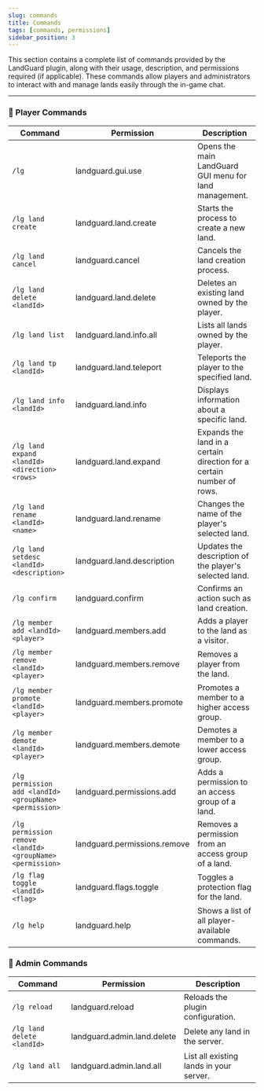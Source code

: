 ```yaml
---
slug: commands
title: Commands
tags: [commands, permissions]
sidebar_position: 3
---
```


This section contains a complete list of commands provided by the LandGuard plugin, along with their usage, description, and permissions required (if applicable). These commands allow players and administrators to interact with and manage lands easily through the in-game chat.

---

### 📜 Player Commands

| Command                                        | Permission                      | Description                                                             |
|------------------------------------------------|---------------------------------|-------------------------------------------------------------------------|
| `/lg`                                          | landguard.gui.use               | Opens the main LandGuard GUI menu for land management.                  |
| `/lg land create`                              | landguard.land.create           | Starts the process to create a new land.                                |
| `/lg land cancel`                              | landguard.cancel                | Cancels the land creation process.                                      |
| `/lg land delete <landId>`                     | landguard.land.delete           | Deletes an existing land owned by the player.                           |
| `/lg land list`                                | landguard.land.info.all         | Lists all lands owned by the player.                                    |
| `/lg land tp <landId>`                         | landguard.land.teleport         | Teleports the player to the specified land.                             |
| `/lg land info <landId>`                       | landguard.land.info             | Displays information about a specific land.                             |
| `/lg land expand <landId> <direction> <rows>`  | landguard.land.expand           | Expands the land in a certain direction for a certain number of rows.   |
| `/lg land rename <landId> <name>`              | landguard.land.rename           | Changes the name of the player's selected land.                         |
| `/lg land setdesc <landId> <description>`      | landguard.land.description      | Updates the description of the player's selected land.                  |
| `/lg confirm`                                  | landguard.confirm               | Confirms an action such as land creation.                               |
| `/lg member add <landId> <player>`             | landguard.members.add           | Adds a player to the land as a visitor.                                 |
| `/lg member remove <landId> <player>`          | landguard.members.remove        | Removes a player from the land.                                         |
| `/lg member promote <landId> <player>`         | landguard.members.promote       | Promotes a member to a higher access group.                             |
| `/lg member demote <landId> <player>`          | landguard.members.demote        | Demotes a member to a lower access group.                               |
| `/lg permission add <landId> <groupName> <permission>` | landguard.permissions.add | Adds a permission to an access group of a land.                       |
| `/lg permission remove <landId> <groupName> <permission>` | landguard.permissions.remove | Removes a permission from an access group of a land.            |
| `/lg flag toggle <landId> <flag>`              | landguard.flags.toggle          | Toggles a protection flag for the land.                                 |
| `/lg help`                                     | landguard.help                  | Shows a list of all player-available commands.                          |

### 📜 Admin Commands

| Command                                        | Permission                      | Description                                                             |
|------------------------------------------------|---------------------------------|-------------------------------------------------------------------------|
| `/lg reload`                                   | landguard.reload                | Reloads the plugin configuration.                                       |
| `/lg land delete <landId>`                     | landguard.admin.land.delete     | Delete any land in the server.                                          |
| `/lg land all`                                 | landguard.admin.land.all        | List all existing lands in your server.                                 |